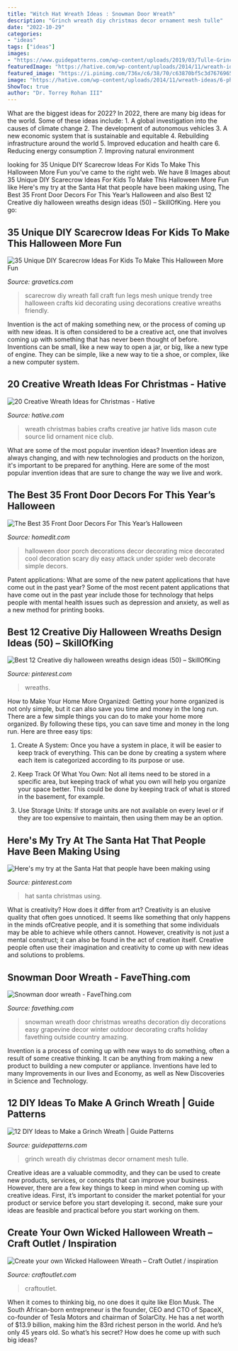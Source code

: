 ```yaml
---
title: "Witch Hat Wreath Ideas : Snowman Door Wreath"
description: "Grinch wreath diy christmas decor ornament mesh tulle"
date: "2022-10-29"
categories:
- "ideas"
tags: ["ideas"]
images:
- "https://www.guidepatterns.com/wp-content/uploads/2019/03/Tulle-Grinch-Wreath-Ideas.jpg"
featuredImage: "https://hative.com/wp-content/uploads/2014/11/wreath-ideas/6-photo-wreath-of-family-babies.jpg"
featured_image: "https://i.pinimg.com/736x/c6/38/70/c63870bf5c3d7676965260913926efff.jpg"
image: "https://hative.com/wp-content/uploads/2014/11/wreath-ideas/6-photo-wreath-of-family-babies.jpg"
ShowToc: true
author: "Dr. Torrey Rohan III"
---
```



What are the biggest ideas for 2022?
In 2022, there are many big ideas for the world. Some of these ideas include: 1. A global investigation into the causes of climate change 2. The development of autonomous vehicles 3. A new economic system that is sustainable and equitable 4. Rebuilding infrastructure around the world 5. Improved education and health care 6. Reducing energy consumption 7. Improving natural environment 
	

		
looking for 35 Unique DIY Scarecrow Ideas For Kids To Make This Halloween More Fun you've came to the right web. We have 8 Images about 35 Unique DIY Scarecrow Ideas For Kids To Make This Halloween More Fun like Here&#039;s my try at the Santa Hat that people have been making using, The Best 35 Front Door Decors For This Year’s Halloween and also Best 12 Creative diy halloween wreaths design ideas (50) – SkillOfKing. Here you go:
		
    
## 35 Unique DIY Scarecrow Ideas For Kids To Make This Halloween More Fun

<img loading=lazy src="http://www.gravetics.com/wp-content/uploads/2017/07/Creative-DIY-Scarecrow-Ideas-for-Kids.jpg" onerror="this.onerror=null;this.src='https://tse1.mm.bing.net/th?id=OIP.t1q_3LFKbHUCzQt7uS3ekQHaKq&amp;pid=15.1';" alt="35 Unique DIY Scarecrow Ideas For Kids To Make This Halloween More Fun">

_Source: gravetics.com_

>scarecrow diy wreath fall craft fun legs mesh unique trendy tree halloween crafts kid decorating using decorations creative wreaths friendly. 

	

Invention is the act of making something new, or the process of coming up with new ideas. It is often considered to be a creative act, one that involves coming up with something that has never been thought of before. Inventions can be small, like a new way to open a jar, or big, like a new type of engine. They can be simple, like a new way to tie a shoe, or complex, like a new computer system.

    
## 20 Creative Wreath Ideas For Christmas - Hative

<img loading=lazy src="https://hative.com/wp-content/uploads/2014/11/wreath-ideas/6-photo-wreath-of-family-babies.jpg" onerror="this.onerror=null;this.src='https://tse2.mm.bing.net/th?id=OIP.C1zOIdGVpTsThkKJ48yOSQHaFj&amp;pid=15.1';" alt="20 Creative Wreath Ideas for Christmas - Hative">

_Source: hative.com_

>wreath christmas babies crafts creative jar hative lids mason cute source lid ornament nice club. 

	

What are some of the most popular invention ideas?
Invention ideas are always changing, and with new technologies and products on the horizon, it's important to be prepared for anything. Here are some of the most popular invention ideas that are sure to change the way we live and work.

    
## The Best 35 Front Door Decors For This Year’s Halloween

<img loading=lazy src="http://cdn.homedit.com/wp-content/uploads/2013/10/decorated-for-halloween-front-porch.jpg" onerror="this.onerror=null;this.src='https://tse1.mm.bing.net/th?id=OIP.SD6-knrrE9NnZR_wtrrilwHaJ4&amp;pid=15.1';" alt="The Best 35 Front Door Decors For This Year’s Halloween">

_Source: homedit.com_

>halloween door porch decorations decor decorating mice decorated cool decoration scary diy easy attack under spider web decorate simple decors. 

	

Patent applications: What are some of the new patent applications that have come out in the past year?
Some of the most recent patent applications that have come out in the past year include those for technology that helps people with mental health issues such as depression and anxiety, as well as a new method for printing books.

    
## Best 12 Creative Diy Halloween Wreaths Design Ideas (50) – SkillOfKing

<img loading=lazy src="https://i.pinimg.com/736x/b4/11/32/b4113231b991612f12d4c0e42adf8d29.jpg" onerror="this.onerror=null;this.src='https://tse3.mm.bing.net/th?id=OIP.3IvAZbm-K9Jp110p2iLVKgHaNL&amp;pid=15.1';" alt="Best 12 Creative diy halloween wreaths design ideas (50) – SkillOfKing">

_Source: pinterest.com_

>wreaths. 

	

How to Make Your Home More Organized: Getting your home organized is not only simple, but it can also save you time and money in the long run.
There are a few simple things you can do to make your home more organized. By following these tips, you can save time and money in the long run. Here are three easy tips:
1. Create A System: Once you have a system in place, it will be easier to keep track of everything. This can be done by creating a system where each item is categorized according to its purpose or use.

2. Keep Track Of What You Own: Not all items need to be stored in a specific area, but keeping track of what you own will help you organize your space better. This could be done by keeping track of what is stored in the basement, for example.

3. Use Storage Units: If storage units are not available on every level or if they are too expensive to maintain, then using them may be an option.

    
## Here&#039;s My Try At The Santa Hat That People Have Been Making Using

<img loading=lazy src="https://i.pinimg.com/736x/c6/38/70/c63870bf5c3d7676965260913926efff.jpg" onerror="this.onerror=null;this.src='https://tse4.mm.bing.net/th?id=OIP._etghrLwWAcyh-qEHq2rsgHaJ3&amp;pid=15.1';" alt="Here&#039;s my try at the Santa Hat that people have been making using">

_Source: pinterest.com_

>hat santa christmas using. 

	

What is creativity? How does it differ from art?
Creativity is an elusive quality that often goes unnoticed. It seems like something that only happens in the minds ofCreative people, and it is something that some individuals may be able to achieve while others cannot. However, creativity is not just a mental construct; it can also be found in the act of creation itself. Creative people often use their imagination and creativity to come up with new ideas and solutions to problems.

    
## Snowman Door Wreath - FaveThing.com

<img loading=lazy src="http://www.favething.com/uploads/images/main-fave-images/snowman_door_wreath-1.jpg" onerror="this.onerror=null;this.src='https://tse4.mm.bing.net/th?id=OIP.lcsAQtQEeogB5UOSpBMYWQHaQI&amp;pid=15.1';" alt="Snowman door wreath - FaveThing.com">

_Source: favething.com_

>snowman wreath door christmas wreaths decoration diy decorations easy grapevine decor winter outdoor decorating crafts holiday favething outside country amazing. 

	

Invention is a process of coming up with new ways to do something, often a result of some creative thinking. It can be anything from making a new product to building a new computer or appliance. Inventions have led to many Improvements in our lives and Economy, as well as New Discoveries in Science and Technology.

    
## 12 DIY Ideas To Make A Grinch Wreath | Guide Patterns

<img loading=lazy src="https://www.guidepatterns.com/wp-content/uploads/2019/03/Tulle-Grinch-Wreath-Ideas.jpg" onerror="this.onerror=null;this.src='https://tse3.mm.bing.net/th?id=OIP.KDNAYKXsHrFKGvs3HS0dfAHaG6&amp;pid=15.1';" alt="12 DIY Ideas to Make a Grinch Wreath | Guide Patterns">

_Source: guidepatterns.com_

>grinch wreath diy christmas decor ornament mesh tulle. 

	

Creative ideas are a valuable commodity, and they can be used to create new products, services, or concepts that can improve your business. However, there are a few key things to keep in mind when coming up with creative ideas. First, it’s important to consider the market potential for your product or service before you start developing it. second, make sure your ideas are feasible and practical before you start working on them.

    
## Create Your Own Wicked Halloween Wreath – Craft Outlet / Inspiration

<img loading=lazy src="http://www.craftoutlet.com/blog/wp-content/uploads/2015/08/halloweenwreathLOGO-copy.jpg" onerror="this.onerror=null;this.src='https://tse2.mm.bing.net/th?id=OIP.3kR3zOqpHU_UpeUCLJFPhAHaHa&amp;pid=15.1';" alt="Create your own Wicked Halloween Wreath – Craft Outlet / inspiration">

_Source: craftoutlet.com_

>craftoutlet. 

	

When it comes to thinking big, no one does it quite like Elon Musk. The South African-born entrepreneur is the founder, CEO and CTO of SpaceX, co-founder of Tesla Motors and chairman of SolarCity. He has a net worth of $13.9 billion, making him the 83rd richest person in the world. And he’s only 45 years old. So what’s his secret? How does he come up with such big ideas?

